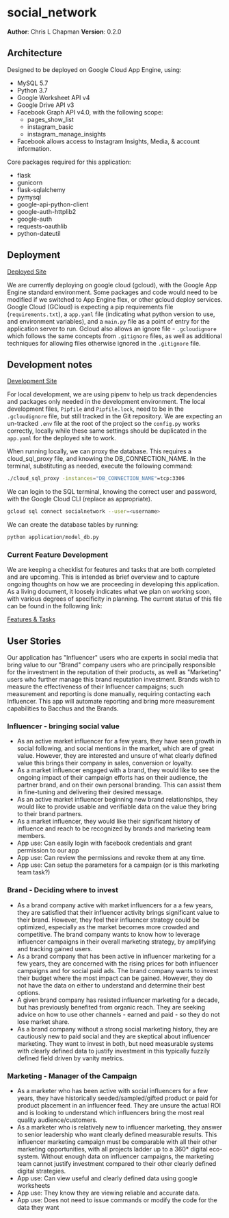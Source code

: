 # social_network

**Author**: Chris L Chapman
**Version**: 0.2.0

## Architecture

Designed to be deployed on Google Cloud App Engine, using:

- MySQL 5.7
- Python 3.7
- Google Worksheet API v4
- Google Drive API v3
- Facebook Graph API v4.0, with the following scope:
  - pages_show_list
  - instagram_basic
  - instagram_manage_insights
- Facebook allows access to Instagram Insights, Media, & account information.

Core packages required for this application:

- flask
- gunicorn
- flask-sqlalchemy
- pymysql
- google-api-python-client
- google-auth-httplib2
- google-auth
- requests-oauthlib
- python-dateutil

## Deployment

[Deployed Site](https://www.bacchusinfluencerplatform.com)

We are currently deploying on google cloud (gcloud), with the Google App Engine standard environment. Some packages and code would need to be modified if we switched to App Engine flex, or other gcloud deploy services. Google Cloud (GCloud) is expecting a pip requirements file (`requirements.txt`), a `app.yaml` file (indicating what python version to use, and environment variables), and a `main.py` file as a point of entry for the application server to run. Gcloud also allows an ignore file - `.gcloudignore` which follows the same concepts from `.gitignore` files, as well as additional techniques for allowing files otherwise ignored in the `.gitignore` file.

## Development notes

[Development Site](https://social-network-255302.appspot.com/)

For local development, we are using pipenv to help us track dependencies and packages only needed in the development environment. The local development files, `Pipfile` and `Pipfile.lock`, need to be in the `.gcloudignore` file, but still tracked in the Git repository. We are expecting an un-tracked `.env` file at the root of the project so the `config.py` works correctly, locally while these same settings should be duplicated in the `app.yaml` for the deployed site to work.

When running locally, we can proxy the database. This requires a cloud_sql_proxy file, and knowing the DB_CONNECTION_NAME. In the terminal, substituting as needed, execute the following command:

``` bash
./cloud_sql_proxy -instances="DB_CONNECTION_NAME"=tcp:3306
```

We can login to the SQL terminal, knowing the correct user and password, with the Google Cloud CLI (replace <username> as appropriate).

```bash
gcloud sql connect socialnetwork --user=<username>
```

We can create the database tables by running:

``` bash
python application/model_db.py
```


### Current Feature Development

We are keeping a checklist for features and tasks that are both completed and are upcoming. This is intended as brief overview and to capture ongoing thoughts on how we are proceeding in developing this application. As a living document, it loosely indicates what we plan on working soon, with various degrees of specificity in planning. The current status of this file can be found in the following link:

[Features & Tasks](./checklist.md)

## User Stories

Our application has "Influencer" users who are experts in social media that bring value to our "Brand" company users who are principally responsible for the investment in the reputation of their products, as well as "Marketing" users who further manage this brand reputation investment.  Brands wish to measure the effectiveness of their Influencer campaigns; such measurement and reporting is done manually, requiring contacting each Influencer.  This app will automate reporting and bring more measurement capabilities to Bacchus and the Brands.

### Influencer - bringing social value

- As an active market influencer for a few years, they have seen growth in social following, and social mentions in the market, which are of great value. However, they are interested and unsure of what clearly defined value this brings their company in sales, conversion or loyalty.
- As a market influencer engaged with a brand, they would like to see the ongoing impact of their campaign efforts has on their audience, the partner brand, and on their own personal branding. This can assist them in fine-tuning and delivering their desired message.
- As an active market influencer beginning new brand relationships, they would like to provide usable and verifiable data on the value they bring to their brand partners.
- As a market influencer, they would like their significant history of influence and reach to be recognized by brands and marketing team members.
- App use: Can easily login with facebook credentials and grant permission to our app
- App use: Can review the permissions and revoke them at any time.
- App use: Can setup the parameters for a campaign (or is this marketing team task?)

### Brand - Deciding where to invest

- As a brand company active with market influencers for a a few years, they are satisfied that their influencer activity brings significant value to their brand. However, they feel their influencer strategy could be optimized, especially as the market becomes more crowded and competitive. The brand company wants to know how to leverage influencer campaigns in their overall marketing strategy, by amplifying and tracking gained users.
- As a brand company that has been active in influencer marketing for a few years, they are concerned with the rising prices for both influencer campaigns and for social paid ads. The brand company wants to invest their budget where the most impact can be gained. However, they do not have the data on either to understand and determine their best options.
- A given brand company has resisted influencer marketing for a decade, but has previously benefited from organic reach. They are seeking advice on how to use other channels - earned and paid - so they do not lose market share.
- As a brand company without a strong social marketing history, they are cautiously new to paid social and they are skeptical about influencer marketing. They want to invest in both, but need measurable systems with clearly defined data to justify investment in this typically fuzzily defined field driven by vanity metrics.

### Marketing - Manager of the Campaign

- As a marketer who has been active with social influencers for a few years, they have historically seeded/sampled/gifted product or paid for product placement in an influencer feed. They are unsure the actual ROI and is looking to understand which influencers bring the most real quality audience/customers.
- As a marketer who is relatively new to influencer marketing, they answer to senior leadership who want clearly defined measurable results. This influencer marketing campaign must be comparable with all their other marketing opportunities, with all projects ladder up to a 360* digital eco-system. Without enough data on influencer campaigns, the marketing team cannot justify investment compared to their other clearly defined digital strategies.
- App use: Can view useful and clearly defined data using google worksheets
- App use: They know they are viewing reliable and accurate data.
- App use: Does not need to issue commands or modify the code for the data they want
